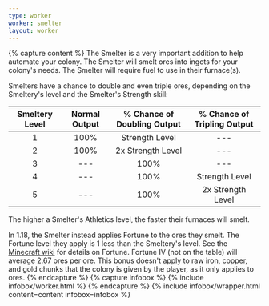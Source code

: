 ```yaml
---
type: worker
worker: smelter
layout: worker
---
```

{% capture content %}
The Smelter is a very important addition to help automate your colony. The Smelter will smelt ores into ingots for your colony's needs. The Smelter will require fuel to use in their furnace(s).

Smelters have a chance to double and even triple ores, depending on the Smeltery's level and the Smelter's Strength skill:

| Smeltery Level | Normal Output | % Chance of Doubling Output | % Chance of Tripling Output |
| :------------: | :-----------: | :-------------------------: | :-------------------------: |
|       1        |     100%      |       Strength Level        |             ---             |
|       2        |     100%      |      2x Strength Level      |             ---             |
|       3        |      ---      |            100%             |             ---             |
|       4        |      ---      |            100%             |       Strength Level        |
|       5        |      ---      |            100%             |      2x Strength Level      |

The higher a Smelter's Athletics level, the faster their furnaces will smelt.

In 1.18, the Smelter instead applies Fortune to the ores they smelt. The Fortune level they apply is 1 less than the Smeltery's level.  See the [Minecraft wiki](https://minecraft.fandom.com/wiki/Fortune#Ore) for details on Fortune.  Fortune IV (not on the table) will average 2.67 ores per ore.  This bonus doesn't apply to raw iron, copper, and gold chunks that the colony is given by the player, as it only applies to ores. 
{% endcapture %}
{% capture infobox %}
{% include infobox/worker.html %}
{% endcapture %}
{% include infobox/wrapper.html content=content infobox=infobox %}
